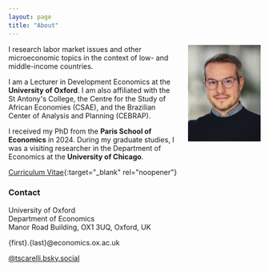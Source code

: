```yaml
---
layout: page
title: "About"
---
```


<img
src="/assets/images/thiago_scarelli.jpg"
alt="Thiago Scarelli."
style="float: right;
	padding-left: 22px;
    padding-bottom: 22px;
    width: 145px;">

I research labor market issues and other microeconomic topics in the context of low- and middle-income countries.

I am a Lecturer in Development Economics at the **University of Oxford**. I am also affiliated with the St Antony's College, the Centre for the Study of African Economies (CSAE), and the Brazilian Center of Analysis and Planning (CEBRAP).

I received my PhD from the **Paris School of Economics** in 2024. During my graduate studies, I was a visiting researcher in the Department of Economics at the **University of Chicago**.

[Curriculum Vitae](https://thiagoscarelli.github.io/assets/pdfs/Thiago_Scarelli_CV.pdf){:target="_blank" rel="noopener"}

### Contact

University of Oxford <br>
Department of Economics <br>
Manor Road Building, OX1 3UQ, Oxford, UK <br>

{first}.{last}@economics.ox.ac.uk

[@tscarelli.bsky.social](https://bsky.app/profile/tscarelli.bsky.social)
